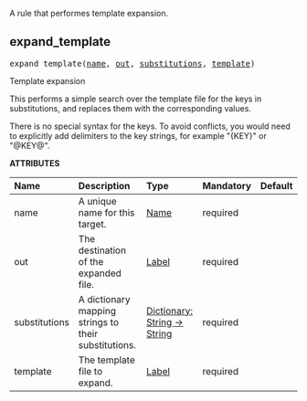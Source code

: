 <!-- Generated with Stardoc: http://skydoc.bazel.build -->

A rule that performes template expansion.


<a id="expand_template"></a>

## expand_template

<pre>
expand_template(<a href="#expand_template-name">name</a>, <a href="#expand_template-out">out</a>, <a href="#expand_template-substitutions">substitutions</a>, <a href="#expand_template-template">template</a>)
</pre>

Template expansion

This performs a simple search over the template file for the keys in
substitutions, and replaces them with the corresponding values.

There is no special syntax for the keys. To avoid conflicts, you would need to
explicitly add delimiters to the key strings, for example "{KEY}" or "@KEY@".

**ATTRIBUTES**


| Name  | Description | Type | Mandatory | Default |
| :------------- | :------------- | :------------- | :------------- | :------------- |
| <a id="expand_template-name"></a>name |  A unique name for this target.   | <a href="https://bazel.build/concepts/labels#target-names">Name</a> | required |  |
| <a id="expand_template-out"></a>out |  The destination of the expanded file.   | <a href="https://bazel.build/concepts/labels">Label</a> | required |  |
| <a id="expand_template-substitutions"></a>substitutions |  A dictionary mapping strings to their substitutions.   | <a href="https://bazel.build/rules/lib/dict">Dictionary: String -> String</a> | required |  |
| <a id="expand_template-template"></a>template |  The template file to expand.   | <a href="https://bazel.build/concepts/labels">Label</a> | required |  |


